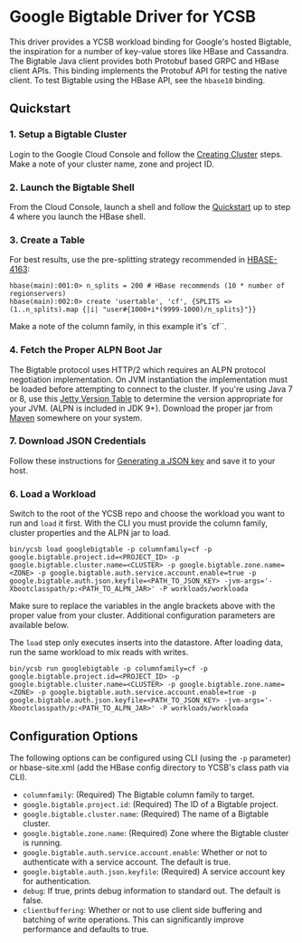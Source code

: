 <!--
Copyright (c) 2016 YCSB contributors. All rights reserved.

Licensed under the Apache License, Version 2.0 (the "License"); you
may not use this file except in compliance with the License. You
may obtain a copy of the License at

http://www.apache.org/licenses/LICENSE-2.0

Unless required by applicable law or agreed to in writing, software
distributed under the License is distributed on an "AS IS" BASIS,
WITHOUT WARRANTIES OR CONDITIONS OF ANY KIND, either express or
implied. See the License for the specific language governing
permissions and limitations under the License. See accompanying
LICENSE file.
-->

# Google Bigtable  Driver for YCSB

This driver provides a YCSB workload binding for Google's hosted Bigtable, the inspiration for a number of key-value stores like HBase and Cassandra. The Bigtable Java client provides both Protobuf based GRPC and HBase client APIs. This binding implements the Protobuf API for testing the native client. To test Bigtable using the HBase API, see the `hbase10` binding.

## Quickstart

### 1. Setup a Bigtable Cluster

Login to the Google Cloud Console and follow the [Creating Cluster](https://cloud.google.com/bigtable/docs/creating-cluster) steps. Make a note of your cluster name, zone and project ID.

### 2. Launch the Bigtable Shell

From the Cloud Console, launch a shell and follow the [Quickstart](https://cloud.google.com/bigtable/docs/quickstart) up to step 4 where you launch the HBase shell.

### 3. Create a Table

For best results, use the pre-splitting strategy recommended in [HBASE-4163](https://issues.apache.org/jira/browse/HBASE-4163):

```
hbase(main):001:0> n_splits = 200 # HBase recommends (10 * number of regionservers)
hbase(main):002:0> create 'usertable', 'cf', {SPLITS => (1..n_splits).map {|i| "user#{1000+i*(9999-1000)/n_splits}"}}
```

Make a note of the column family, in this example it's `cf``.

### 4. Fetch the Proper ALPN Boot Jar

The Bigtable protocol uses HTTP/2 which requires an ALPN protocol negotiation implementation. On JVM instantiation the implementation must be loaded before attempting to connect to the cluster. If you're using Java 7 or 8, use this [Jetty Version Table](http://www.eclipse.org/jetty/documentation/current/alpn-chapter.html#alpn-versions) to determine the version appropriate for your JVM. (ALPN is included in JDK 9+). Download the proper jar from [Maven](http://search.maven.org/#search%7Cgav%7C1%7Cg%3A%22org.mortbay.jetty.alpn%22%20AND%20a%3A%22alpn-boot%22) somewhere on your system.

### 7. Download JSON Credentials

Follow these instructions for [Generating a JSON key](https://cloud.google.com/bigtable/docs/installing-hbase-shell#service-account) and save it to your host.

### 6. Load a Workload

Switch to the root of the YCSB repo and choose the workload you want to run and `load` it first. With the CLI you must provide the column family, cluster properties and the ALPN jar to load.

```
bin/ycsb load googlebigtable -p columnfamily=cf -p google.bigtable.project.id=<PROJECT_ID> -p google.bigtable.cluster.name=<CLUSTER> -p google.bigtable.zone.name=<ZONE> -p google.bigtable.auth.service.account.enable=true -p google.bigtable.auth.json.keyfile=<PATH_TO_JSON_KEY> -jvm-args='-Xbootclasspath/p:<PATH_TO_ALPN_JAR>' -P workloads/workloada

```

Make sure to replace the variables in the angle brackets above with the proper value from your cluster. Additional configuration parameters are available below.

The `load` step only executes inserts into the datastore. After loading data, run the same workload to mix reads with writes.

```
bin/ycsb run googlebigtable -p columnfamily=cf -p google.bigtable.project.id=<PROJECT_ID> -p google.bigtable.cluster.name=<CLUSTER> -p google.bigtable.zone.name=<ZONE> -p google.bigtable.auth.service.account.enable=true -p google.bigtable.auth.json.keyfile=<PATH_TO_JSON_KEY> -jvm-args='-Xbootclasspath/p:<PATH_TO_ALPN_JAR>' -P workloads/workloada

```

## Configuration Options

The following options can be configured using CLI (using the `-p` parameter) or hbase-site.xml (add the HBase config directory to YCSB's class path via CLI).

* `columnfamily`: (Required) The Bigtable column family to target.
* `google.bigtable.project.id`: (Required) The ID of a Bigtable project.
* `google.bigtable.cluster.name`: (Required) The name of a Bigtable cluster.
* `google.bigtable.zone.name`: (Required) Zone where the Bigtable cluster is running.
* `google.bigtable.auth.service.account.enable`: Whether or not to authenticate with a service account. The default is true.
* `google.bigtable.auth.json.keyfile`: (Required) A service account key for authentication.
* `debug`: If true, prints debug information to standard out. The default is false.
* `clientbuffering`: Whether or not to use client side buffering and batching of write operations. This can significantly improve performance and defaults to true.

